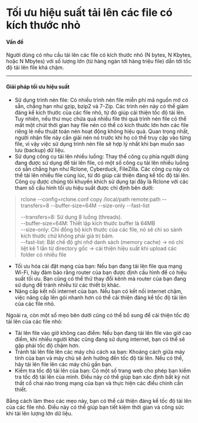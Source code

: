 # Tối ưu hiệu suất tải lên các file có kích thước nhỏ

#### Vấn đề 

Người dùng có nhu cầu tải lên các file có kích thước nhỏ (N bytes, N Kbytes, hoặc N Mbytes) với số lượng lớn (từ hàng ngàn tới hàng triệu file) dẫn tới tốc độ tải lên file khá chậm.

***

#### Giải pháp tối ưu hiệu suất 

* Sử dụng trình nén file: Có nhiều trình nén file miễn phí mã nguồn mở có sẵn, chẳng hạn như gzip, bzip2 và 7-Zip. Các trình nén này có thể giảm đáng kể kích thước của các file nhỏ, từ đó giúp cải thiện tốc độ tải lên. Tuy nhiên, nếu thư mục chứa quá nhiều file thì quá trình nén file có thể mất một chút thời gian hay file nén có thể có kích thước lớn hơn các file riêng lẻ nếu thuật toán nén hoạt động không hiệu quả. Quan trọng nhất, người nhận file này cần giải nén nó trước khi họ có thể truy cập vào từng file, vì vậy việc sử dụng trình nén file sẽ hợp lý nhất khi bạn muốn sao lưu (backup) dữ liệu.
* Sử dụng công cụ tải lên nhiều luồng: Thay thế công cụ phía người dùng đang được sử dụng để tải lên file, có một số công cụ tải lên nhiều luồng có sẵn chẳng hạn như Rclone, Cyberduck, FileZilla. Các công cụ này có thể tải lên nhiều file cùng lúc, từ đó giúp cải thiện đáng kể tốc độ tải lên. Công cụ được chúng tôi khuyến khích sử dụng tại đây là Rclone với các tham số cấu hình tối ưu hiệu suất được chỉ định bên dưới:

> rclone --config=rclone.conf copy /local/path remote:path --transfers=8 --buffer-size=64M --size-only --fast-list
>
> \--transfers=8: Sử dụng 8 luồng (threads).\
> \--buffer-size=64M: Thiết lập kích thước buffer là 64MB\
> \--size-only: Chỉ đồng bộ kích thước của các file, nó sẽ chỉ so sánh kích thước chứ không phải giá trị băm.\
> \--fast-list: Bật chế độ ghi nhớ danh sách (memory cache) -> nó chỉ liệt kê 1 lần từ directory gốc -> cải thiện hiệu suất khi upload các folder có nhiều file

* Tối ưu hóa cài đặt mạng của bạn: Nếu bạn đang tải lên file qua mạng Wi-Fi, hãy đảm bảo rằng router của bạn được định cấu hình để có hiệu suất tối ưu. Bạn cũng có thể thử thay đổi kênh mà router của bạn đang sử dụng để tránh nhiễu từ các thiết bị khác.
* Nâng cấp kết nối internet của bạn. Nếu bạn có kết nối internet chậm, việc nâng cấp lên gói nhanh hơn có thể cải thiện đáng kể tốc độ tải lên của các file nhỏ.

Ngoài ra, còn một số mẹo bên dưới cũng có thể bổ sung để cải thiện tốc độ tải lên của các file nhỏ:

* Tải lên file vào giờ không cao điểm: Nếu bạn đang tải lên file vào giờ cao điểm, khi nhiều người khác cũng đang sử dụng internet, bạn có thể sẽ gặp phải tốc độ chậm hơn.
* Tránh tải lên file lên các máy chủ cách xa bạn: Khoảng cách giữa máy tính của bạn và máy chủ sẽ ảnh hưởng đến tốc độ tải lên. Nếu có thể, hãy tải lên file lên các máy chủ gần bạn.
* Kiểm tra tốc độ tải lên của bạn: Có một số trang web cho phép bạn kiểm tra tốc độ tải lên của mình. Điều này có thể giúp bạn xác định bất kỳ nút thắt cổ chai nào trong mạng của bạn và thực hiện các điều chỉnh cần thiết.

Bằng cách làm theo các mẹo này, bạn có thể cải thiện đáng kể tốc độ tải lên của các file nhỏ. Điều này có thể giúp bạn tiết kiệm thời gian và công sức khi tải lên lượng lớn dữ liệu.

